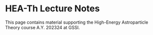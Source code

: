 # HEA-Th Lecture Notes 

This page contains material supporting the High-Energy Astroparticle Theory course A.Y. 202324 at GSSI.
